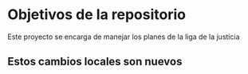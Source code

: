 # Objetivos de la repositorio

Este proyecto se encarga de manejar los planes de la liga de la justicia


## Estos cambios locales son nuevos